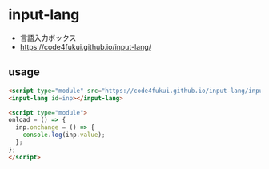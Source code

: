 # input-lang

- 言語入力ボックス
- https://code4fukui.github.io/input-lang/

## usage

```html
<script type="module" src="https://code4fukui.github.io/input-lang/input-lang.js"></script>
<input-lang id=inp></input-lang>

<script type="module">
onload = () => {
  inp.onchange = () => {
    console.log(inp.value);
  };
};
</script>
```

